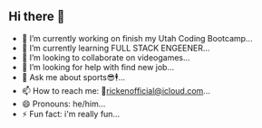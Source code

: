 ## Hi there 👋



- 🔭 I’m currently working on finish my Utah Coding Bootcamp...
- 🌱 I’m currently learning FULL STACK ENGEENER...
- 👯 I’m looking to collaborate on videogames...
- 🤔 I’m looking for help with find new job...
- 💬 Ask me about sports😎🕴...
- 📫 How to reach me: 📧rickenofficial@icloud.com...
- 😄 Pronouns: he/him...
- ⚡ Fun fact: i'm really fun...

